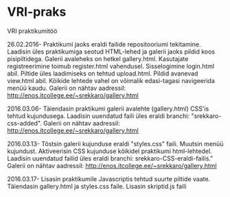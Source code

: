 # VRI-praks
VRI praktikumitöö

26.02.2016- Praktikumi jaoks eraldi failide repositooriumi tekitamine. Laadisin üles praktikumiga seotud HTML-lehed ja galerii jaoks pildid koos pisipiltidega. Galerii avaleheks on hetkel gallery.html. Kasutajate registreerimine toimub register.html vahendusel. Sisselogimine login.html abil. Piltide üles laadimiseks on tehtud upload.html. Pildid avanevad view.html abil. Kõikide lehtede vahel on võimalik edasi-tagasi navigeerida menüü kaudu.
Galerii on nähtav aadressil: http://enos.itcollege.ee/~srekkaro/gallery.html

2016.03.06- Täiendasin praktikumi galerii avalehte (gallery.html) CSS'is tehtud kujundusega. Laadisin uuendatud faili üles eraldi branchi: "srekkaro-css-added". Galerii on nähtav aadressil: http://enos.itcollege.ee/~srekkaro/gallery.html

2016.03.13- Tõstsin galerii kujunduse eraldi "styles.css" faili. Muutsin menüü kujundust. Aktiveerisin CSS kujunduse kõikidel praktikumi html-lehtedel. Laadisin uuendatud failid üles eraldi branchi: srekkaro-CSS-eraldi-failis." Galerii on nähtav aadressil: http://enos.itcollege.ee/~srekkaro/gallery.html

2016.03.17- Lisasin praktikumile Javascriptis tehtud suurte piltide vaate. Täiendasin gallery.html ja styles.css faile. Lisasin skriptid.js faili
